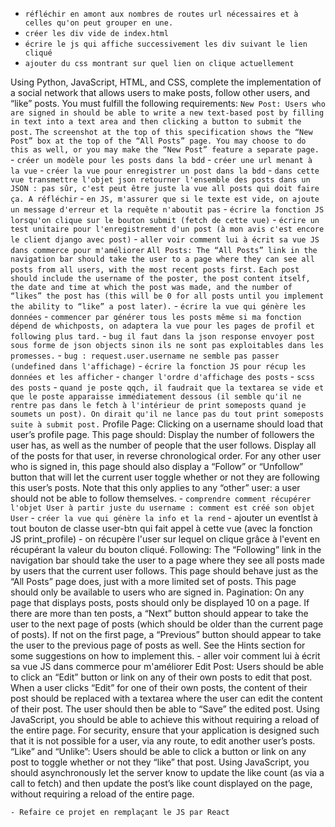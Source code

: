- `réfléchir en amont aux nombres de routes url nécessaires et à celles qu'on peut grouper en une.`
- `créer les div vide de index.html`
- `écrire le js qui affiche successivement les div suivant le lien cliqué`
- `ajouter du css montrant sur quel lien on clique actuellement`

Using Python, JavaScript, HTML, and CSS, complete the implementation of a social network that allows users to make posts, follow other users, and “like” posts. You must fulfill the following requirements:
    `New Post: Users who are signed in should be able to write a new text-based post by filling in text into a text area and then clicking a button to submit the post.`
        `The screenshot at the top of this specification shows the “New Post” box at the top of the “All Posts” page. You may choose to do this as well, or you may make the “New Post” feature a separate page.`
            - `créer un modèle pour les posts dans la bdd`
            - `créer une url menant à la vue`
            - `créer la vue pour enregistrer un post dans la bdd`
            - `dans cette vue transmettre l'objet json retourner l'ensemble des posts dans un JSON : pas sûr, c'est peut être juste la vue all posts qui doit faire ça. A réfléchir`
            - `en JS, m'assurer que si le texte est vide, on ajoute un message d'erreur et la requête n'aboutit pas`
            - `écrire la fonction JS lorsqu'on clique sur le bouton submit (fetch de cette vue)`
            - `écrire un test unitaire pour l'enregistrement d'un post (à mon avis c'est encore le client django avec post)`
            - `aller voir comment lui à écrit sa vue JS dans commerce pour m'améliorer`
    `All Posts: The “All Posts” link in the navigation bar should take the user to a page where they can see all posts from all users, with the most recent posts first.`
        `Each post should include the username of the poster, the post content itself, the date and time at which the post was made, and the number of “likes” the post has (this will be 0 for all posts until you implement the ability to “like” a post later).`
            - `écrire la vue qui génère les données`
            - `commencer par générer tous les posts même si ma fonction dépend de whichposts, on adaptera la vue pour les pages de profil et following plus tard.`
            - `bug il faut dans la json response envoyer post sous forme de json objects sinon ils ne sont pas exploitables dans les promesses.`
            - `bug : request.user.username ne semble pas passer (undefined dans l'affichage)`
            - `écrire la fonction JS pour récup les données et les afficher`
            - `changer l'ordre d'affichage des posts`
            - `scss des posts`
            - `quand je poste qqch, il faudrait que la textarea se vide et que le poste apparaisse immédiatement dessous (il semble qu'il ne rentre pas dans le fetch à l'intérieur de print someposts quand je soumets un post). On dirait qu'il ne lance pas du tout print someposts suite à submit post.`
    Profile Page: Clicking on a username should load that user’s profile page. This page should:
        Display the number of followers the user has, as well as the number of people that the user follows.
        Display all of the posts for that user, in reverse chronological order.
        For any other user who is signed in, this page should also display a “Follow” or “Unfollow” button that will let the current user toggle whether or not they are following this user’s posts. Note that this only applies to any “other” user: a user should not be able to follow themselves.
            - `comprendre comment récupérer l'objet User à partir juste du username : comment est créé son objet User`
            - `créer la vue qui génère la info et la rend`
            - ajouter un eventlst à tout bouton de classe user-btn qui fait appel à cette vue (avec la fonction JS print_profile)
            - on récupère l'user sur lequel on clique grâce à l'event en récupérant la valeur du bouton cliqué.
    Following: The “Following” link in the navigation bar should take the user to a page where they see all posts made by users that the current user follows.
        This page should behave just as the “All Posts” page does, just with a more limited set of posts.
        This page should only be available to users who are signed in.
    Pagination: On any page that displays posts, posts should only be displayed 10 on a page. If there are more than ten posts, a “Next” button should appear to take the user to the next page of posts (which should be older than the current page of posts). If not on the first page, a “Previous” button should appear to take the user to the previous page of posts as well.
        See the Hints section for some suggestions on how to implement this.
            - aller voir comment lui à écrit sa vue JS dans commerce pour m'améliorer
    Edit Post: Users should be able to click an “Edit” button or link on any of their own posts to edit that post.
        When a user clicks “Edit” for one of their own posts, the content of their post should be replaced with a textarea where the user can edit the content of their post.
        The user should then be able to “Save” the edited post. Using JavaScript, you should be able to achieve this without requiring a reload of the entire page.
        For security, ensure that your application is designed such that it is not possible for a user, via any route, to edit another user’s posts.
    “Like” and “Unlike”: Users should be able to click a button or link on any post to toggle whether or not they “like” that post.
        Using JavaScript, you should asynchronously let the server know to update the like count (as via a call to fetch) and then update the post’s like count displayed on the page, without requiring a reload of the entire page.
    
    - Refaire ce projet en remplaçant le JS par React
